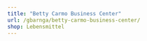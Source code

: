 ```yaml
---
title: "Betty Carmo Business Center"
url: /gbarnga/betty-carmo-business-center/
shop: Lebensmittel
---
```

